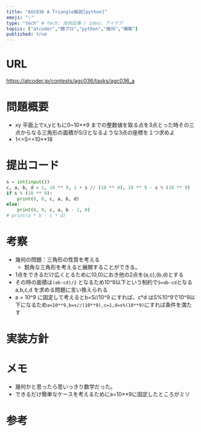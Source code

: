 ```yaml
---
title: "AGC036 A Triangle解説[python]"
emoji: "✨"
type: "tech" # tech: 技術記事 / idea: アイデア
topics: ["atcoder","競プロ","python","幾何","構築"]
published: true
---
```


# URL
https://atcoder.jp/contests/agc036/tasks/agc036_a
# 問題概要
- xy 平面上でx,yともに0~10**9 までの整数値を取る点を3点とった時その三点からなる三角形の面積がS/2となるような3点の座標を１つ求めよ
- 1<=S<=10**18

# 提出コード
```python
s = int(input())
c, a, b, d = 1, 10 ** 9, 1 + s // (10 ** 9), 10 ** 9 - s % (10 ** 9)
if s % (10 ** 9):
    print(0, 0, c, a, b, d)
else:
    print(0, 0, c, a, b - 1, 0)
# print(a * b - c * d)
```

# 考察
- 幾何の問題：三角形の性質を考える
  - 鋭角な三角形を考えると展開することができる。
- 1点をできるだけ広くとるために(0,0)におき他の2点を(a,c),(b,d)とする
 - その時の面積は```(ab-cd)/2``` となるため10^9以下という制約で```S=ab-cd```となるa,b,c,d を求める問題に言い換えられる 
- a = 10^9 に固定して考えるとb=S//10^9 にすれば、c*d はS%10^9で10^9以下になるため```a=10**9,b=s//(10**9),c=1,d=s%(10**9)```にすれば条件を満たす

# 実装方針

# メモ
- 幾何かと思ったら思いっきり数学だった。
- できるだけ簡単なケースを考えるためにa=10**9に固定したところがミソ
# 参考
